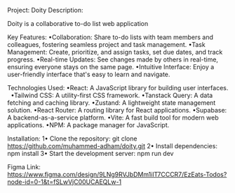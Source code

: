 Project: Doity
Description:

Doity is a collaborative to-do list web application

Key Features:
•Collaboration: Share to-do lists with team members and colleagues, fostering seamless project and task management.
•Task Management: Create, prioritize, and assign tasks, set due dates, and track progress.
•Real-time Updates: See changes made by others in real-time, ensuring everyone stays on the same page.
•Intuitive Interface: Enjoy a user-friendly interface that's easy to learn and navigate.

Technologies Used:
•React: A JavaScript library for building user interfaces.   
•Tailwind CSS: A utility-first CSS framework.
•Tanstack Query: A data fetching and caching library.
•Zustand: A lightweight state management solution.
•React Router: A routing library for React applications.
•Supabase: A backend-as-a-service platform.
•Vite: A fast build tool for modern web applications.
•NPM: A package manager for JavaScript.

Installation:
1• Clone the repository: git clone https://github.com/muhammed-adham/doity.git
2• Install dependencies: npm install
3• Start the development server: npm run dev

Figma Link: https://www.figma.com/design/9LNg9RVJbDMm1ilT7CCCR7/EzEats-Todos?node-id=0-1&t=fSLwVjC00UCAEQLw-1